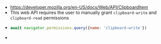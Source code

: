 - https://developer.mozilla.org/en-US/docs/Web/API/ClipboardItem
- This web API requires the user to manually grant `clipboard-write` and `clipboard-read` permissions
- ```js
  await navigator.permissions.query({name: 'clipboard-write'})
  ```
-